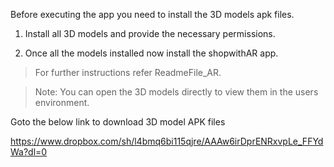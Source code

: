 Before executing the app you need to install the 3D models apk files.

1. Install all 3D models and provide the necessary permissions.

2. Once all the models installed now install the shopwithAR app.

> For further instructions refer ReadmeFile_AR.

> Note: You can open the 3D models directly to view them in the users environment.


Goto the below link to download 3D model APK files

https://www.dropbox.com/sh/l4bmq6bi115qjre/AAAw6irDprENRxvpLe_FFYdWa?dl=0
